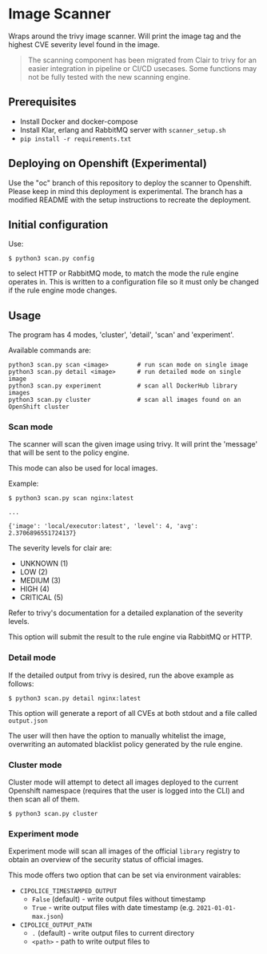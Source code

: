 # Image Scanner

Wraps around the trivy image scanner. Will print the image
tag and the highest CVE severity level found in the image.

> The scanning component has been migrated from Clair to trivy for an easier integration in pipeline or CI/CD usecases. Some functions may not be fully tested with the new scanning engine.

## Prerequisites

- Install Docker and docker-compose
- Install Klar, erlang and RabbitMQ server with `scanner_setup.sh`
- `pip install -r requirements.txt`

## Deploying on Openshift (Experimental)

Use the "oc" branch of this repository to deploy the scanner to Openshift. Please keep in mind this deployment is experimental. The branch has a modified README with the setup instructions to recreate the deployment.

## Initial configuration

Use:
```
$ python3 scan.py config
```
to select HTTP or RabbitMQ mode, to match the mode the rule engine operates in. This is written to a configuration file so it must only be changed if the rule engine mode changes.

## Usage

The program has 4 modes, 'cluster', 'detail', 'scan' and 'experiment'.

Available commands are:

```
python3 scan.py scan <image>        # run scan mode on single image
python3 scan.py detail <image>      # run detailed mode on single image
python3 scan.py experiment          # scan all DockerHub library images
python3 scan.py cluster             # scan all images found on an OpenShift cluster
```

### Scan mode

The scanner will scan the given image using trivy.
It will print the 'message' that will be sent to the policy engine.

This mode can also be used for local images.

Example:
```
$ python3 scan.py scan nginx:latest

...

{'image': 'local/executor:latest', 'level': 4, 'avg': 2.3706896551724137}
```
The severity levels for clair are:
- UNKNOWN (1)
- LOW (2)
- MEDIUM (3)
- HIGH (4)
- CRITICAL (5)

Refer to trivy's documentation for a detailed explanation of the severity levels.

This option will submit the result to the rule engine via RabbitMQ or HTTP.

### Detail mode

If the detailed output from trivy is desired, run the above example as follows:

```
$ python3 scan.py detail nginx:latest
```

This option will generate a report of all CVEs at both stdout and a file called
`output.json`

The user will then have the option to manually whitelist the image, overwriting an
automated blacklist policy generated by the rule engine.

### Cluster mode

Cluster mode will attempt to detect all images deployed to the current Openshift namespace (requires that the user is logged into the CLI) and then scan all of them.

```
$ python3 scan.py cluster
```

### Experiment mode

Experiment mode will scan all images of the official `library` registry to
obtain an overview of the security status of official images.

This mode offers two option that can be set via environment vairables:

- `CIPOLICE_TIMESTAMPED_OUTPUT`
    - `False` (default) - write output files without timestamp
    - `True` - write output files with date timestamp (e.g. `2021-01-01-max.json`)
- `CIPOLICE_OUTPUT_PATH`
    - `.` (default) - write output files to current directory
    - `<path>` - path to write output files to
